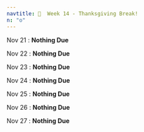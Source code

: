 ```yaml
---
navtitle: 🦃  Week 14 - Thanksgiving Break!
n: "o"
---
```


Nov 21
: **Nothing Due**

Nov 22
: **Nothing Due**

Nov 23
: **Nothing Due**

Nov 24
: **Nothing Due**

Nov 25
: **Nothing Due**

Nov 26
: **Nothing Due**

Nov 27
: **Nothing Due**

